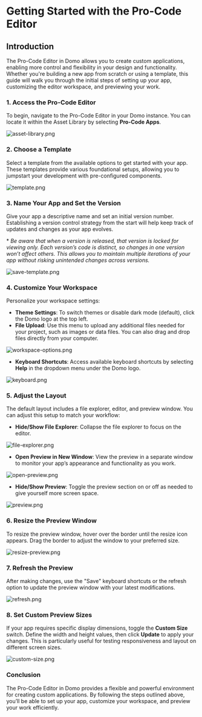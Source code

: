 # Getting Started with the Pro-Code Editor

## Introduction

The Pro-Code Editor in Domo allows you to create custom applications, enabling more control and flexibility in your design and functionality. Whether you're building a new app from scratch or using a template, this guide will walk you through the initial steps of setting up your app, customizing the editor workspace, and previewing your work.

### 1. Access the Pro-Code Editor

To begin, navigate to the Pro-Code Editor in your Domo instance. You can locate it within the Asset Library by selecting **Pro-Code Apps**.

![asset-library.png](../../../../assets/images/asset-library.png)

### 2. Choose a Template

Select a template from the available options to get started with your app. These templates provide various foundational setups, allowing you to jumpstart your development with pre-configured components.

![template.png](../../../../assets/images/template.png)

### 3. Name Your App and Set the Version

Give your app a descriptive name and set an initial version number. Establishing a version control strategy from the start will help keep track of updates and changes as your app evolves.

\* *Be aware that when a version is released, that version is locked for viewing only. Each version’s code is distinct, so changes in one version won’t affect others. This allows you to maintain multiple iterations of your app without risking unintended changes across versions.*

![save-template.png](../../../../assets/images/save-template.png)

### 4. Customize Your Workspace

Personalize your workspace settings:

- **Theme Settings**: To switch themes or disable dark mode (default), click the Domo logo at the top left.
- **File Upload**: Use this menu to upload any additional files needed for your project, such as images or data files. You can also drag and drop files directly from your computer.

![workspace-options.png](../../../../assets/images/workspace-options.png)

- **Keyboard Shortcuts**: Access available keyboard shortcuts by selecting **Help** in the dropdown menu under the Domo logo.

![keyboard.png](../../../../assets/images/keyboard.png)

### 5. Adjust the Layout

The default layout includes a file explorer, editor, and preview window. You can adjust this setup to match your workflow:

- **Hide/Show File Explorer**: Collapse the file explorer to focus on the editor.

![file-explorer.png](../../../../assets/images/file-explorer.png)

- **Open Preview in New Window**: View the preview in a separate window to monitor your app’s appearance and functionality as you work.

![open-preview.png](../../../../assets/images/open-preview.png)

- **Hide/Show Preview**: Toggle the preview section on or off as needed to give yourself more screen space.

![preview.png](../../../../assets/images/preview.png)

### 6. Resize the Preview Window

To resize the preview window, hover over the border until the resize icon appears. Drag the border to adjust the window to your preferred size.

![resize-preview.png](../../../../assets/images/resize-preview.png)

### 7. Refresh the Preview

After making changes, use the "Save" keyboard shortcuts or the refresh option to update the preview window with your latest modifications.

![refresh.png](../../../../assets/images/refresh.png)

### 8. Set Custom Preview Sizes

If your app requires specific display dimensions, toggle the **Custom Size** switch. Define the width and height values, then click **Update** to apply your changes. This is particularly useful for testing responsiveness and layout on different screen sizes.

![custom-size.png](../../../../assets/images/custom-size.png)

### Conclusion

The Pro-Code Editor in Domo provides a flexible and powerful environment for creating custom applications. By following the steps outlined above, you’ll be able to set up your app, customize your workspace, and preview your work efficiently.
